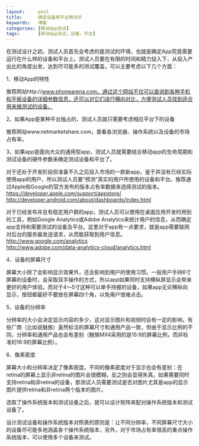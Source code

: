 ```yaml
---
layout:     post
title:      确定设备和平台再动手
keywords:   博客
categories: [移动App测试]
tags:	    [移动App测试，设备，平台]
---
```


在测试设计之初，测试人员首先会考虑的是测试的环境，也就是确定App究竟需要运行在什么样的设备和平台上。测试人员要在有限的时间和精力投入下，从投入产出比的角度出发，达到尽可能多的测试覆盖，可以主要考虑以下几个方面：

1、移动App的特性   

推荐网站http://www.phonearena.com，通过这个网站不仅可以查询到各种手机和平板设备的详细参数信息，还可以对它们进行横向对比，方便测试人员找到适合用来做测试的设备。   

2、如果App是某种平台独占的，测试人员就只需要考虑相应平台下的设备   

推荐网站www.netmarketshare.com，查看各浏览器、操作系统以及设备的市场占有率。   

3、如果app是面向大众的通用型app，测试人员就需要结合移动app的生命周期和测试设备的硬件参数来确定测试设备和平台了。   

对于还处于开发阶段但准备不久之后投入市场的一款新app，鉴于并没有已经实际使用app的用户，所以测试人员要“预测”真实的用户所使用的设备和平台。推荐通过Apple和Google的官方发布的版本占有率数据来选择测试的版本。   
https://developer.apple.com/support/appstore/    
http://developer.android.com/about/dashboards/index.html   

对于已经发布并且有稳定用户群的app，测试人员可以使用在桌面应用开发时用到的工具，例如Google Analytics或Adobe Analytics来统计用户的信息，从而确定app支持和需要测试的设备及平台。这里对于app有一点要求，就是app需要联网对后台的服务器发送请求，从而能获取到用户信息。   
http://www.google.com/analytics   
http://www.adobe.com/data-analytics-cloud/analytics.html    

4、设备的屏幕尺寸   

屏幕大小除了会影响显示效果外，还会影响到用户的使用习惯。一般用户手持6寸屏幕的设备时，会采取双手操作的方式，所以app如果同时支持横纵屏显示会带来更好的用户体验。而对于4～5寸这种可以单手持握的设备，如果app无论横纵向显示，按钮都最好不要放在屏幕四个角，以免用户很难点击。   

5、设备的分辨率   

分辨率的大小会决定显示内容的多少，这对显示图片和视频时会有一定的影响。有些厂商（比如说魅族）虽然标注的屏幕尺寸和通用产品一致，但由于显示比例的不同，分辨率和通用产品也会有差别（魅族MX4采用的是15:9的屏幕比例，而非标准的16:9的屏幕比例）。   

6、像素密度   

屏幕大小和分辨率决定了像素密度。不同的像素密度对于显示也会有差别：在retina的屏幕上显示非retina的图片会很模糊，反之则会显得失真。如果需要同时支持retina和非retina的设备，那测试人员需要测试是否对图片尤其是app的显示图片提供retina和非retina两个版本的图片。

选取了操作系统版本和测试设备之后，就可以设计矩阵来配对操作系统版本和测试设备了。 

设计测试设备和操作系统版本对照表的原则是：让不同分辨率，不同屏幕尺寸大小的设备尽可能多地涵盖各个操作系统版本，另外，对于市场占有率很高的重点操作系统版本，可以使用多个设备来测试。
